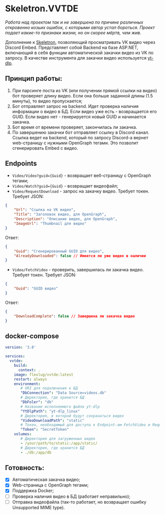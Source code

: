 ﻿# Skeletron.VVTDE
*Работа над проектом так и не завершена по причине различных откровенно козьих ошибок, с которыми автор устал бороться. Проект подает какие-то признаки жизни, но он скорее мёртв, чем жив.*

Дополнение к [Skeletron](https://github.com/Flexlug/Skeletron), позволяющий просматривать VK видео через Discord Embed.
Представляет собой Backend на базе ASP.NET, включающий в себя функции автоматической закачки видео из VK по запросу. В качестве инструмента для закачки видео используется [yt-dlp](https://github.com/yt-dlp).

## Принцип работы:
1. При парсинге поста из VK (или получении прямой ссылки на видео) бот проверяет длину видео. Если она больше заданной длины (1.5 минуты), то видео пропускается;
2. Бот отправляет запрос на backend. Идет проверка наличия информации о видео в БД. Если видео уже есть - возвращается его GUID. Если видео нет - генерируется новый GUID и начинается закачка.
3. Бот время от времени проверяет, закончилась ли закачка.
4. По завершению закачки бот отправляет ссылку в Discord канал. Ссылка ведет на backend, который по запросу Discord-а вернет web-страницу с нужными OpenGraph тегами. Это позволит сгенерировать Embed с видео.

## Endpoints
- `Video/Video?guid={Guid}` - возвращает веб-страницу с OpenGraph тегами;
- `Video/Watch?guid={Guid}` - возвращает видеофайл;
- `Video/RequestDownload` - запрос на закачку видео. Требует токен. Требует JSON:
```json
{
    "Url": "Ссылка на VK видео",
    "Title": "Заголовок видео, для OpenGraph",
    "Description": "Описание видео, для OpenGraph",
    "ImageUrl": "Thumbnail для видео"
}
```
Ответ: 
```json
{
    "Guid": "Сгенерированный GUID для видео",
    "AlreadyDownloaded": false // Имеется ли уже видео в наличии
}
```
- `Video/FetchVideo` - проверить, завершилась ли закачка видео. Требует токен. Требует JSON:
```json
{
    "Guid": "GUID видео"
}
```
Ответ:
```json
{
    "DownloadComplete": false // Завершена ли закачка видео 
}
```

## docker-compose
```yml
version: '3.8'

services:
  vvtde:
    build:
      context: .
    image: flexlug/vvtde:latest
    restart: always
    environment:
       # URI для подключения к БД
       "DbConnection": "Data Source=videos.db"
       # Директория, где хранится БД
       "DbFoler": "db"
       # Название исполняемого файла yt-dlp
       "YtDlpPath": "yt-dlp_linux"
       # Директория, в которой будут сохранаться видео
       "VideoDownloadPath": "static"
       # Токен, необходимый для доступа к Endpoint-ам FetchVideo и RequestDownload
       "Token": "SecretToken"
    volumes:
       # Директория для загруженных видео
       - /your/path/to/static:/app/static/
       # Директория, где хранится БД
       - ./db:/app/db
```

## Готовность:
- [x] Автоматическая закачка видео;
- [x] Web-страница с OpenGraph тегами;
- [x] Поддержка Docker;
- [ ] Проверка наличия видео в БД (работает неправильно);
- [ ] Отправка видеофайла (так-то работает, но возвращает ошибку Unsupported MIME type).
